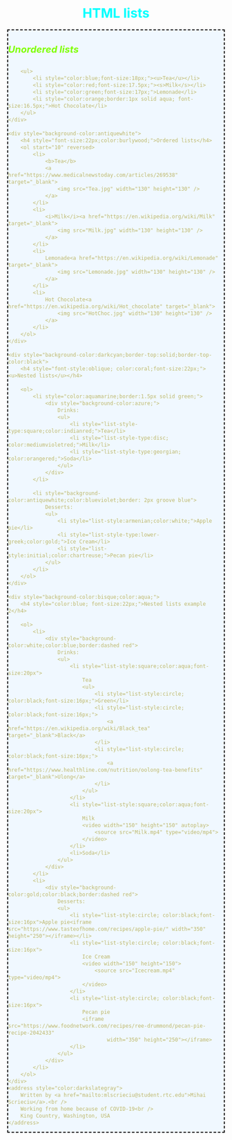 <!DOCTYPE html>
<html lang="en" xmlns="http://www.w3.org/1999/xhtml">
<head>
    <meta charset="utf-8" />
    <title></title>
</head>
<body>
    <!--Displaying lists
        you can display a list using either a <ul>....</ul>
        unordered lists
        or <ol>...</ol> tag for ordered lists-->
    <h1 style="color:aqua; text-align:center;font-size:30px;">HTML lists</h1>
    <div style="background-color:aliceblue;color:darkkhaki; border:2px dashed black">
        <h4 style="font-size:22px; color:chartreuse"><i>Unordered lists</i></h4>

        <ul>
            <li style="color:blue;font-size:18px;"><u>Tea</u></li>
            <li style="color:red;font-size:17.5px;"><s>Milk</s></li>
            <li style="color:green;font-size:17px;">Lemonade</li>
            <li style="color:orange;border:1px solid aqua; font-size:16.5px;">Hot Chocolate</li>
        </ul>
    </div>

    <div style="background-color:antiquewhite">
        <h4 style="font-size:22px;color:burlywood;">Ordered lists</h4>
        <ol start="10" reversed>
            <li>
                <b>Tea</b>
                <a href="https://www.medicalnewstoday.com/articles/269538" target="_blank">
                    <img src="Tea.jpg" width="130" height="130" />
                </a>
            </li>
            <li>
                <i>Milk</i><a href="https://en.wikipedia.org/wiki/Milk" target="_blank">
                    <img src="Milk.jpg" width="130" height="130" />
                </a>
            </li>
            <li>
                Lemonade<a href="https://en.wikipedia.org/wiki/Lemonade" target="_blank">
                    <img src="Lemonade.jpg" width="130" height="130" />
                </a>
            </li>
            <li>
                Hot Chocolate<a href="https://en.wikipedia.org/wiki/Hot_chocolate" target="_blank">
                    <img src="HotChoc.jpg" width="130" height="130" />
                </a>
            </li>
        </ol>
    </div>

    <div style="background-color:darkcyan;border-top:solid;border-top-color:black">
        <h4 style="font-style:oblique; color:coral;font-size:22px;"><u>Nested lists</u></h4>

        <ol>
            <li style="color:aquamarine;border:1.5px solid green;">
                <div style="background-color:azure;">
                    Drinks:
                    <ul>
                        <li style="list-style-type:square;color:indianred;">Tea</li>
                        <li style="list-style-type:disc; color:mediumvioletred;">Milk</li>
                        <li style="list-style-type:georgian; color:orangered;">Soda</li>
                    </ul>
                </div>
            </li>

            <li style="background-color:antiquewhite;color:blueviolet;border: 2px groove blue">
                Desserts:
                <ul>
                    <li style="list-style:armenian;color:white;">Apple pie</li>
                    <li style="list-style-type:lower-greek;color:gold;">Ice Cream</li>
                    <li style="list-style:initial;color:chartreuse;">Pecan pie</li>
                </ul>
            </li>
        </ol>
    </div>

    <div style="background-color:bisque;color:aqua;">
        <h4 style="color:blue; font-size:22px;">Nested lists example 2</h4>

        <ol>
            <li>
                <div style="background-color:white;color:blue;border:dashed red">
                    Drinks:
                    <ul>
                        <li style="list-style:square;color:aqua;font-size:20px">
                            Tea
                            <ul>
                                <li style="list-style:circle; color:black;font-size:16px;">Green</li>
                                <li style="list-style:circle; color:black;font-size:16px;">
                                    <a href="https://en.wikipedia.org/wiki/Black_tea" target="_blank">Black</a>
                                </li>
                                <li style="list-style:circle; color:black;font-size:16px;">
                                    <a href="https://www.healthline.com/nutrition/oolong-tea-benefits" target="_blank">Ulong</a>
                                </li>
                            </ul>
                        </li>
                        <li style="list-style:square;color:aqua;font-size:20px">
                            Milk
                            <video width="150" height="150" autoplay>
                                <source src="Milk.mp4" type="video/mp4">
                            </video>
                        </li>
                        <li>Soda</li>
                    </ul>
                </div>
            </li>
            <li>
                <div style="background-color:gold;color:black;border:dashed red">
                    Desserts:
                    <ul>
                        <li style="list-style:circle; color:black;font-size:16px">Apple pie<iframe src="https://www.tasteofhome.com/recipes/apple-pie/" width="350" height="250"></iframe></li>
                        <li style="list-style:circle; color:black;font-size:16px">
                            Ice Cream
                            <video width="150" height="150">
                                <source src="Icecream.mp4" type="video/mp4">
                            </video>
                        </li>
                        <li style="list-style:circle; color:black;font-size:16px">
                            Pecan pie
                            <iframe src="https://www.foodnetwork.com/recipes/ree-drummond/pecan-pie-recipe-2042433"
                                    width="350" height="250"></iframe>
                        </li>
                    </ul>
                </div>
            </li>
        </ol>
    </div>
    <address style="color:darkslategray">
        Written by <a href="mailto:mlscrieciu@student.rtc.edu">Mihai Scrieciu</a>.<br />
        Working from home because of COVID-19<br />
        King Country, Washington, USA
    </address>
</body>
</html>
